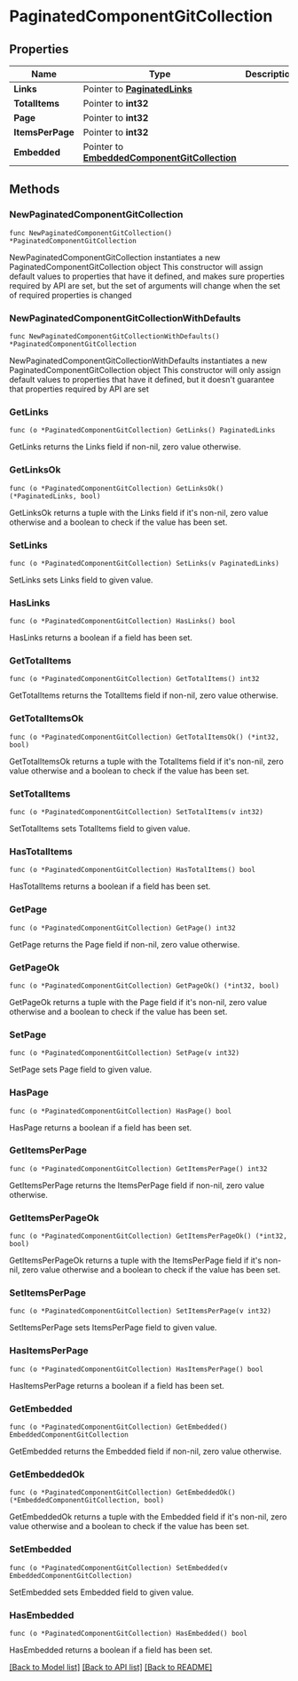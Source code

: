 # PaginatedComponentGitCollection

## Properties

Name | Type | Description | Notes
------------ | ------------- | ------------- | -------------
**Links** | Pointer to [**PaginatedLinks**](PaginatedLinks.md) |  | [optional] 
**TotalItems** | Pointer to **int32** |  | [optional] 
**Page** | Pointer to **int32** |  | [optional] 
**ItemsPerPage** | Pointer to **int32** |  | [optional] 
**Embedded** | Pointer to [**EmbeddedComponentGitCollection**](EmbeddedComponentGitCollection.md) |  | [optional] 

## Methods

### NewPaginatedComponentGitCollection

`func NewPaginatedComponentGitCollection() *PaginatedComponentGitCollection`

NewPaginatedComponentGitCollection instantiates a new PaginatedComponentGitCollection object
This constructor will assign default values to properties that have it defined,
and makes sure properties required by API are set, but the set of arguments
will change when the set of required properties is changed

### NewPaginatedComponentGitCollectionWithDefaults

`func NewPaginatedComponentGitCollectionWithDefaults() *PaginatedComponentGitCollection`

NewPaginatedComponentGitCollectionWithDefaults instantiates a new PaginatedComponentGitCollection object
This constructor will only assign default values to properties that have it defined,
but it doesn't guarantee that properties required by API are set

### GetLinks

`func (o *PaginatedComponentGitCollection) GetLinks() PaginatedLinks`

GetLinks returns the Links field if non-nil, zero value otherwise.

### GetLinksOk

`func (o *PaginatedComponentGitCollection) GetLinksOk() (*PaginatedLinks, bool)`

GetLinksOk returns a tuple with the Links field if it's non-nil, zero value otherwise
and a boolean to check if the value has been set.

### SetLinks

`func (o *PaginatedComponentGitCollection) SetLinks(v PaginatedLinks)`

SetLinks sets Links field to given value.

### HasLinks

`func (o *PaginatedComponentGitCollection) HasLinks() bool`

HasLinks returns a boolean if a field has been set.

### GetTotalItems

`func (o *PaginatedComponentGitCollection) GetTotalItems() int32`

GetTotalItems returns the TotalItems field if non-nil, zero value otherwise.

### GetTotalItemsOk

`func (o *PaginatedComponentGitCollection) GetTotalItemsOk() (*int32, bool)`

GetTotalItemsOk returns a tuple with the TotalItems field if it's non-nil, zero value otherwise
and a boolean to check if the value has been set.

### SetTotalItems

`func (o *PaginatedComponentGitCollection) SetTotalItems(v int32)`

SetTotalItems sets TotalItems field to given value.

### HasTotalItems

`func (o *PaginatedComponentGitCollection) HasTotalItems() bool`

HasTotalItems returns a boolean if a field has been set.

### GetPage

`func (o *PaginatedComponentGitCollection) GetPage() int32`

GetPage returns the Page field if non-nil, zero value otherwise.

### GetPageOk

`func (o *PaginatedComponentGitCollection) GetPageOk() (*int32, bool)`

GetPageOk returns a tuple with the Page field if it's non-nil, zero value otherwise
and a boolean to check if the value has been set.

### SetPage

`func (o *PaginatedComponentGitCollection) SetPage(v int32)`

SetPage sets Page field to given value.

### HasPage

`func (o *PaginatedComponentGitCollection) HasPage() bool`

HasPage returns a boolean if a field has been set.

### GetItemsPerPage

`func (o *PaginatedComponentGitCollection) GetItemsPerPage() int32`

GetItemsPerPage returns the ItemsPerPage field if non-nil, zero value otherwise.

### GetItemsPerPageOk

`func (o *PaginatedComponentGitCollection) GetItemsPerPageOk() (*int32, bool)`

GetItemsPerPageOk returns a tuple with the ItemsPerPage field if it's non-nil, zero value otherwise
and a boolean to check if the value has been set.

### SetItemsPerPage

`func (o *PaginatedComponentGitCollection) SetItemsPerPage(v int32)`

SetItemsPerPage sets ItemsPerPage field to given value.

### HasItemsPerPage

`func (o *PaginatedComponentGitCollection) HasItemsPerPage() bool`

HasItemsPerPage returns a boolean if a field has been set.

### GetEmbedded

`func (o *PaginatedComponentGitCollection) GetEmbedded() EmbeddedComponentGitCollection`

GetEmbedded returns the Embedded field if non-nil, zero value otherwise.

### GetEmbeddedOk

`func (o *PaginatedComponentGitCollection) GetEmbeddedOk() (*EmbeddedComponentGitCollection, bool)`

GetEmbeddedOk returns a tuple with the Embedded field if it's non-nil, zero value otherwise
and a boolean to check if the value has been set.

### SetEmbedded

`func (o *PaginatedComponentGitCollection) SetEmbedded(v EmbeddedComponentGitCollection)`

SetEmbedded sets Embedded field to given value.

### HasEmbedded

`func (o *PaginatedComponentGitCollection) HasEmbedded() bool`

HasEmbedded returns a boolean if a field has been set.


[[Back to Model list]](../README.md#documentation-for-models) [[Back to API list]](../README.md#documentation-for-api-endpoints) [[Back to README]](../README.md)


